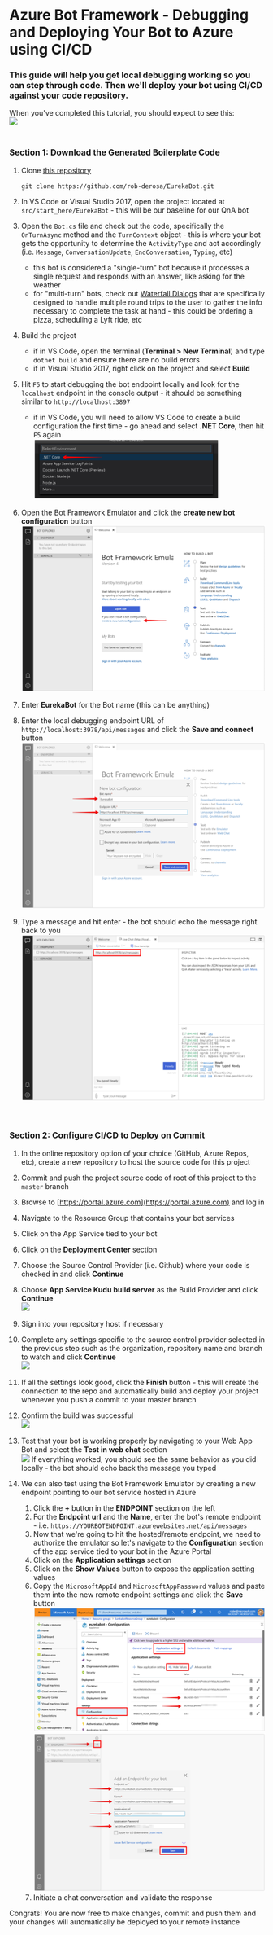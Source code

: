 # Azure Bot Framework - Debugging and Deploying Your Bot to Azure using CI/CD

### This guide will help you get local debugging working so you can step through code. Then we'll deploy your bot using CI/CD against your code repository. 

When you've completed this tutorial, you should expect to see this:
<br/><img src="../screens/echo_bot_deploy_test_webchat.jpg" /><br/><br/>

### Section 1: Download the Generated Boilerplate Code

<!--1. Browse to [https://portal.azure.com](https://portal.azure.com) and log in-->

1. Clone [this repository](https://github.com/rob-derosa/EurekaBot)
   ```
   git clone https://github.com/rob-derosa/EurekaBot.git
   ```

1. In VS Code or Visual Studio 2017, open the project located at `src/start_here/EurekaBot` - this will be our baseline for our QnA bot

1. Open the `Bot.cs` file and check out the code, specifically the `OnTurnAsync` method and the `TurnContext` object - this is where your bot gets the opportunity to determine the `ActivityType` and act accordingly (i.e. `Message`, `ConversationUpdate`, `EndConversation`, `Typing`, etc)
	- this bot is considered a "single-turn" bot because it processes a single request and responds with an answer, like asking for the weather
	- for "multi-turn" bots, check out [Waterfall Dialogs](https://docs.microsoft.com/en-us/azure/bot-service/bot-builder-dialog-manage-conversation-flow?view=azure-bot-service-4.0) that are specifically designed to handle multiple round trips to the user to gather the info necessary to complete the task at hand - this could be ordering a pizza, scheduling a Lyft ride, etc

1. Build the project
	- if in VS Code, open the terminal (__Terminal > New Terminal__) and type `dotnet build` and ensure there are no build errors
	- if in Visual Studio 2017, right click on the project and select __Build__

1. Hit `F5` to start debugging the bot endpoint locally and look for the `localhost` endpoint in the console output - it should be something similar to `http://localhost:3897`
	- if in VS Code, you will need to allow VS Code to create a build configuration the first time - go ahead and select __.NET Core__, then hit `F5` again
	<br/><img src="../screens/vscode_select_environment.jpg" width="80%" />

1. Open the Bot Framework Emulator and click the __create new bot configuration__ button
<br/><img src="../screens/bot_framework_emulator_new_config.jpg" />

1. Enter __EurekaBot__ for the Bot name (this can be anything)

1. Enter the local debugging endpoint URL of `http://localhost:3978/api/messages` and click the __Save and connect__ button
<br/><img src="../screens/bot_framework_emulator_new_config_local.jpg" />

1. Type a message and hit enter - the bot should echo the message right back to you
<br/><img src="../screens/bot_framework_echo_local.jpg" />

<br/>

### Section 2: Configure CI/CD to Deploy on Commit

1. In the online repository option of your choice (GitHub, Azure Repos, etc), create a new repository to host the source code for this project

1. Commit and push the project source code of root of this project to the `master` branch

1. Browse to [https://portal.azure.com](https://portal.azure.com) and log in

1. Navigate to the Resource Group that contains your bot services

1. Click on the App Service tied to your bot

1. Click on the __Deployment Center__ section

1. Choose the Source Control Provider (i.e. Github) where your code is checked in and click __Continue__

1. Choose __App Service Kudu build server__ as the Build Provider and click __Continue__
<br/><img src="../screens/deploy_select_kudu.jpg" />

1. Sign into your repository host if necessary

1. Complete any settings specific to the source control provider selected in the previous step such as the organization, repository name and branch to watch and click __Continue__
<br/><img src="../screens/deploy_source_control_provider_settings.jpg" width="70%" />

1. If all the settings look good, click the __Finish__ button - this will create the connection to the repo and automatically build and deploy your project whenever you push a commit to your master branch

1. Confirm the build was successful 
<br/><img src="../screens/app_service_deployment_center_success.jpg" />

1. Test that your bot is working properly by navigating to your Web App Bot and select the __Test in web chat__ section
<br/><img src="../screens/echo_bot_deploy_test_webchat.jpg" />
If everything worked, you should see the same behavior as you did locally - the bot should echo back the message you typed

1. We can also test using the Bot Framework Emulator by creating a new endpoint pointing to our bot service hosted in Azure
	1. Click the __+__ button in the __ENDPOINT__ section on the left
	1. For the __Endpoint url__ and the __Name__, enter the bot's remote endpoint - i.e. `https://YOURBOTENDPOINT.azurewebsites.net/api/messages`
	1. Now that we're going to hit the hosted/remote endpoint, we need to authorize the emulator so let's navigate to the __Configuration__ section of the app service tied to your bot in the Azure Portal
	1. Click on the __Application settings__ section
	1. Click on the __Show Values__ button to expose the application setting values
	1. Copy the `MicrosoftAppId` and `MicrosoftAppPassword` values and paste them into the new remote endpoint settings and click the __Save__ button
		<br/><img src="../screens/portal_app_service_app_settings.jpg" />
		<br/><img src="../screens/bot_framework_emulator_new_config_remote.jpg" />
	1. Initiate a chat conversation and validate the response

Congrats! You are now free to make changes, commit and push them and your changes will automatically be deployed to your remote instance
